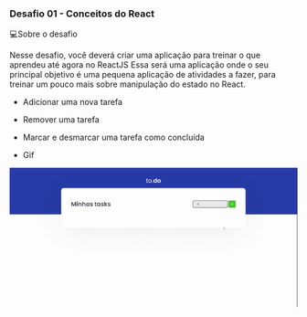 ### Desafio 01 - Conceitos do React

💻Sobre o desafio

<p> Nesse desafio, você deverá criar uma aplicação para treinar o que aprendeu até agora no ReactJS
Essa será uma aplicação onde o seu principal objetivo é uma pequena aplicação de atividades a fazer, para treinar um pouco mais sobre manipulação do estado no React.</p>

- Adicionar uma nova tarefa
- Remover uma tarefa
- Marcar e desmarcar uma tarefa como concluída

- Gif
<p  align="center" >
<img src="public/todo.gif">
</p>


